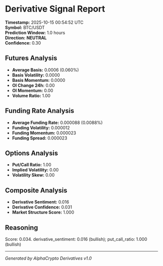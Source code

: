 # Derivative Signal Report

**Timestamp:** 2025-10-15 00:54:52 UTC  
**Symbol:** BTC/USDT  
**Prediction Window:** 1.0 hours  
**Direction:** **NEUTRAL**  
**Confidence:** 0.30

## Futures Analysis
- **Average Basis:** 0.0006 (0.060%)
- **Basis Volatility:** 0.0000
- **Basis Momentum:** 0.0000
- **OI Change 24h:** 0.00
- **OI Momentum:** 0.00
- **Volume Ratio:** 1.00

## Funding Rate Analysis
- **Average Funding Rate:** 0.000088 (0.0088%)
- **Funding Volatility:** 0.000012
- **Funding Momentum:** 0.000023
- **Funding Spread:** 0.000023

## Options Analysis
- **Put/Call Ratio:** 1.00
- **Implied Volatility:** 0.00
- **Volatility Skew:** 0.00

## Composite Analysis
- **Derivative Sentiment:** 0.016
- **Derivative Confidence:** 0.031
- **Market Structure Score:** 1.000

## Reasoning
Score: 0.034. derivative_sentiment: 0.016 (bullish); put_call_ratio: 1.000 (bullish)

---
*Generated by AlphaCrypto Derivatives v1.0*
